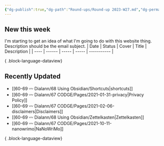 ```yaml
---
{"dg-publish":true,"dg-path":"Round-ups/Round-up 2023-W27.md","dg-permalink":"2023-W27-roundup","permalink":"/2023-W27-roundup/","title":"Round-up for 2023 W27","contentClasses":"cards cards-1-1","noteIcon":"","created":"","updated":"2023-07-27T21:20:43.480-04:00"}
---
```



## New this week
I'm starting to get an idea of what I'm going to do with this website thing. Description should be the email subject.
| Date | Status | Cover | Title | Description |
| ---- | ------ | ----- | ----- | ----------- |

{ .block-language-dataview}

## Recently Updated
- [[60-69 〰️ Dialann/68 Using Obsidian/Shortcuts\|shortcuts]]
- [[60-69 〰️ Dialann/67 CODGE/Pages/2021-01-31-privacy\|Privacy Policy]]
- [[60-69 〰️ Dialann/67 CODGE/Pages/2021-02-06-disclaimers\|Disclaimers]]
- [[60-69 〰️ Dialann/68 Using Obsidian/Zettelkasten\|Zettelkasten]]
- [[60-69 〰️ Dialann/67 CODGE/Pages/2021-10-11-nanowrimo\|NaNoWriMo]]

{ .block-language-dataview}



